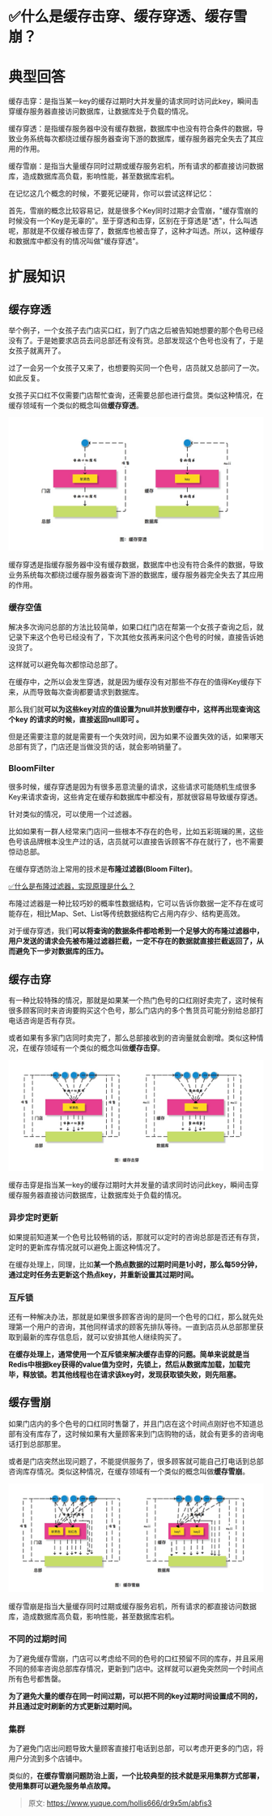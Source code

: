 # ✅什么是缓存击穿、缓存穿透、缓存雪崩？


# 典型回答

缓存击穿：是指当某一key的缓存过期时大并发量的请求同时访问此key，瞬间击穿缓存服务器直接访问数据库，让数据库处于负载的情况。

缓存穿透：是指缓存服务器中没有缓存数据，数据库中也没有符合条件的数据，导致业务系统每次都绕过缓存服务器查询下游的数据库，缓存服务器完全失去了其应用的作用。

缓存雪崩：是指当大量缓存同时过期或缓存服务宕机，所有请求的都直接访问数据库，造成数据库高负载，影响性能，甚至数据库宕机。

在记忆这几个概念的时候，不要死记硬背，你可以尝试这样记忆：

首先，雪崩的概念比较容易记，就是很多个Key同时过期才会雪崩，"缓存雪崩的时候没有一个Key是无辜的"。至于穿透和击穿，区别在于穿透是"透"，什么叫透呢，那就是不仅缓存被击穿了，数据库也被击穿了，这种才叫透。所以，这种缓存和数据库中都没有的情况叫做"缓存穿透"。


# 扩展知识

## 缓存穿透

举个例子，一个女孩子去门店买口红，到了门店之后被告知她想要的那个色号已经没有了。于是她要求店员去问总部还有没有货。总部发现这个色号也没有了，于是女孩子就离开了。

过了一会另一个女孩子又来了，也想要购买同一个色号，店员就又总部问了一次。如此反复。

女孩子买口红不仅需要门店帮忙查询，还需要总部也进行盘货。类似这种情况，在缓存领域有一个类似的概念叫做**缓存穿透**。

![16089699210638.jpg](./img/Pm4eEa3PS1Mo3UZV/1721011027925-84124535-07c6-4c15-a7d0-92a0ccac7d96-375270.jpeg)

缓存穿透是指缓存服务器中没有缓存数据，数据库中也没有符合条件的数据，导致业务系统每次都绕过缓存服务器查询下游的数据库，缓存服务器完全失去了其应用的作用。


### 缓存空值

解决多次询问总部的方法比较简单，如果口红门店在帮第一个女孩子查询之后，就记录下来这个色号已经没有了，下次其他女孩再来问这个色号的时候，直接告诉她没货了。

这样就可以避免每次都惊动总部了。

在缓存中，之所以会发生穿透，就是因为缓存没有对那些不存在的值得Key缓存下来，从而导致每次查询都要请求到数据库。

那么我们就**可以为这些key对应的值设置为null并放到缓存中，这样再出现查询这个key 的请求的时候，直接返回null即可 。**

但是还需要注意的就是需要有一个失效时间，因为如果不设置失效的话，如果哪天总部有货了，门店还是当做没货的话，就会影响销量了。


### BloomFilter

很多时候，缓存穿透是因为有很多恶意流量的请求，这些请求可能随机生成很多Key来请求查询，这些肯定在缓存和数据库中都没有，那就很容易导致缓存穿透。

针对类似的情况，可以使用一个过滤器。

比如如果有一群人经常来门店问一些根本不存在的色号，比如五彩斑斓的黑，这些色号该品牌根本没生产过的话，店员就可以直接告诉顾客不存在就行了，也不需要惊动总部。

在缓存穿透防治上常用的技术是**布隆过滤器(Bloom Filter)**。

[✅什么是布隆过滤器，实现原理是什么？](https://www.yuque.com/hollis666/dr9x5m/gp9ymie1n39uavah?view=doc_embed)

布隆过滤器是一种比较巧妙的概率性数据结构，它可以告诉你数据一定不存在或可能存在，相比Map、Set、List等传统数据结构它占用内存少、结构更高效。

对于缓存穿透，我们**可以将查询的数据条件都哈希到一个足够大的布隆过滤器中，用户发送的请求会先被布隆过滤器拦截，一定不存在的数据就直接拦截返回了，从而避免下一步对数据库的压力。**


## 缓存击穿

有一种比较特殊的情况，那就是如果某一个热门色号的口红刚好卖完了，这时候有很多顾客同时来咨询要购买这个色号，那么门店内的多个售货员可能分别给总部打电话咨询是否有存货。

或者如果有多家门店同时卖完了，那么总部接收到的咨询量就会剧增。类似这种情况，在缓存领域有一个类似的概念叫做**缓存击穿**。

![16089701925490.jpg](./img/Pm4eEa3PS1Mo3UZV/1721011261635-101d6b4c-4946-4299-8b0f-b7c4494caf83-251129.jpeg)

缓存击穿是指当某一key的缓存过期时大并发量的请求同时访问此key，瞬间击穿缓存服务器直接访问数据库，让数据库处于负载的情况。


### 异步定时更新

如果提前知道某一个色号比较畅销的话，那就可以定时的咨询总部是否还有存货，定时的更新库存情况就可以避免上面这种情况了。

在缓存处理上，同理，比如**某一个热点数据的过期时间是1小时，那么每59分钟，通过定时任务去更新这个热点key，并重新设置其过期时间。**


### 互斥锁

还有一种解决办法，那就是如果很多顾客咨询的是同一个色号的口红，那么就先处理第一个用户的咨询，其他同样请求的顾客先排队等待。一直到店员从总部那里获取到最新的库存信息后，就可以安排其他人继续购买了。

**在缓存处理上，通常使用一个互斥锁来解决缓存击穿的问题。简单来说就是当Redis中根据key获得的value值为空时，先锁上，然后从数据库加载，加载完毕，释放锁。若其他线程也在请求该key时，发现获取锁失败，则先阻塞。**


## 缓存雪崩

如果门店内的多个色号的口红同时售罄了，并且门店在这个时间点刚好也不知道总部有没有库存了，这时候如果有大量顾客来到门店购物的话，就会有更多的咨询电话打到总部那里。

或者是门店突然出现问题了，不能提供服务了，很多顾客就可能自己打电话到总部咨询库存情况。类似这种情况，在缓存领域有一个类似的概念叫做**缓存雪崩**。

![16089705608027.jpg](./img/Pm4eEa3PS1Mo3UZV/1721011859665-7f6dc9d5-697e-4c5c-ab3c-cc6e6800e863-186541.jpeg)

缓存雪崩是指当大量缓存同时过期或缓存服务宕机，所有请求的都直接访问数据库，造成数据库高负载，影响性能，甚至数据库宕机。


### 不同的过期时间

为了避免缓存雪崩，门店可以考虑给不同的色号的口红预留不同的库存，并且采用不同的频率咨询总部库存情况，更新到门店中。这样就可以避免突然同一个时间点所有色号都售罄。

**为了避免大量的缓存在同一时间过期，可以把不同的key过期时间设置成不同的， 并且通过定时刷新的方式更新过期时间。**


### 集群

为了避免门店出问题导致大量顾客直接打电话到总部，可以考虑开更多的门店，将用户分流到多个店铺中。

类似的，**在缓存雪崩问题防治上面，一个比较典型的技术就是采用集群方式部署，使用集群可以避免服务单点故障。**


> 原文: <https://www.yuque.com/hollis666/dr9x5m/abfis3>